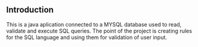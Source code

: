 ## Introduction
This is a java aplication connected to a MYSQL database used to read, validate and execute SQL queries. 
The point of the project is creating rules for the SQL language and using them for validation of user input.

